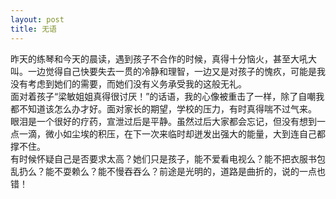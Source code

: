 ```yaml
---
layout: post
title: 无语
---
```


<p>昨天的练琴和今天的晨读，遇到孩子不合作的时候，真得十分恼火，甚至大吼大叫。一边觉得自己快要失去一贯的冷静和理智，一边又是对孩子的愧疚，可能是我没有考虑到她们的需要，而她们没有义务承受我的这般无礼。<br />
面对着孩子“梁敏姐姐真得很讨厌！”的话语，我的心像被重击了一样，除了自嘲我都不知道该怎么办才好。面对家长的期望，学校的压力，有时真得喘不过气来。<br />
眼泪是一个很好的疗药，宣泄过后是平静。虽然过后大家都会忘记，但没有想到一点一滴，微小如尘埃的积压，在下一次来临时却迸发出强大的能量，大到连自己都撑不住。<br />
有时候怀疑自己是否要求太高？她们只是孩子，能不爱看电视么？能不把衣服书包乱扔么？能不耍赖么？能不慢吞吞么？前途是光明的，道路是曲折的，说的一点也错！</p>
